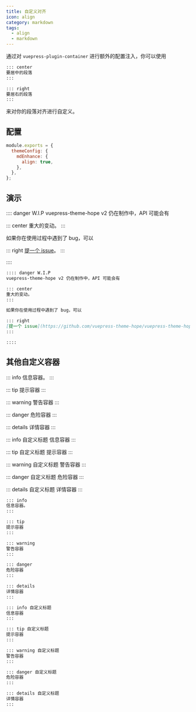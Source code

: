 ```yaml
---
title: 自定义对齐
icon: align
category: markdown
tags:
  - align
  - markdown
---
```


通过对 `vuepress-plugin-container` 进行额外的配置注入，你可以使用

```md
::: center
要居中的段落
:::

::: right
要居右的段落
:::
```

来对你的段落对齐进行自定义。

<!-- more -->

## 配置

```js {4}
module.exports = {
  themeConfig: {
    mdEnhance: {
      align: true,
    },
  },
};
```

## 演示

:::: danger W.I.P
vuepress-theme-hope v2 仍在制作中，API 可能会有

::: center
重大的变动。
:::

如果你在使用过程中遇到了 bug，可以

::: right
[提一个 issue](https://github.com/vuepress-theme-hope/vuepress-theme-hope/issues)。
:::

::::

```md
:::: danger W.I.P
vuepress-theme-hope v2 仍在制作中，API 可能会有

::: center
重大的变动。
:::

如果你在使用过程中遇到了 bug，可以

::: right
[提一个 issue](https://github.com/vuepress-theme-hope/vuepress-theme-hope/issues)。
:::

::::
```

## 其他自定义容器

::: info
信息容器。
:::

::: tip
提示容器
:::

::: warning
警告容器
:::

::: danger
危险容器
:::

::: details
详情容器
:::

::: info 自定义标题
信息容器
:::

::: tip 自定义标题
提示容器
:::

::: warning 自定义标题
警告容器
:::

::: danger 自定义标题
危险容器
:::

::: details 自定义标题
详情容器
:::

```md
::: info
信息容器。
:::

::: tip
提示容器
:::

::: warning
警告容器
:::

::: danger
危险容器
:::

::: details
详情容器
:::

::: info 自定义标题
信息容器
:::

::: tip 自定义标题
提示容器
:::

::: warning 自定义标题
警告容器
:::

::: danger 自定义标题
危险容器
:::

::: details 自定义标题
详情容器
:::
```
